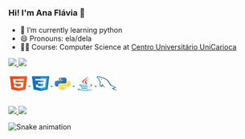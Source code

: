 ### Hi! I'm Ana Flávia 🌻

- 🌱 I’m currently learning python
- 😄 Pronouns: ela/dela
- :woman_student: Course: Computer Science at [Centro Universitário UniCarioca](https://www.unicarioca.edu.br/) 


<div>
  <a href="https://github.com/pierrout">
  <img height="170em" src="https://github-readme-stats.vercel.app/api?username=pierrout&show_icons=true&theme=dracula&include_all_commits=true&count_private=true"/>
  <img height="170em" src="https://github-readme-stats.vercel.app/api/top-langs/?username=pierrout&layout=compact&langs_count=7&theme=dracula"/>
</div>

  <div style="display: inline_block"><br>
    
  <img align="center" alt="Ana-HTML" height="30" width="40" src="https://raw.githubusercontent.com/devicons/devicon/master/icons/html5/html5-original.svg">
  <img align="center" alt="Ana-CSS" height="30" width="40" src="https://raw.githubusercontent.com/devicons/devicon/master/icons/css3/css3-original.svg">
  <img align="center" alt="Ana-Python" height="30" width="40" src="https://raw.githubusercontent.com/devicons/devicon/master/icons/python/python-original.svg">
  <img align="center" alt="Ana-Java" height="30" width="40" src="https://raw.githubusercontent.com/devicons/devicon/master/icons/java/java-original.svg">
  <img align="center" alt="Ana-Mysql" height="30" width="40" src="https://raw.githubusercontent.com/devicons/devicon/master/icons/mysql/mysql-original.svg">
     
</div>
  
  ##
  <div>
  <a href="https://www.instagram.com/3.14errout" alt="Instagram" target="_blank">
  <img src="https://img.shields.io/badge/-Instagram-DF0174?style=for-the-badge&labelColor=DF0174&logo=instagram&logoColor=white&link=https://www.instagram.com/3.14errout/">
</a>
<a href="https://www.linkedin.com/in/pierrout" target="_blank"><img src="https://img.shields.io/badge/-LinkedIn-%230077B5?style=for-the-badge&logo=linkedin&logoColor=white" target="_blank"></a> 
  </div>

![Snake animation](https://github.com/pierrout/pierrout/blob/output/github-contribution-grid-snake.svg)

